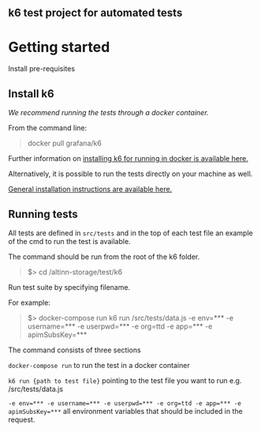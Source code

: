 ## k6 test project for automated tests

# Getting started


Install pre-requisites
## Install k6

*We recommend running the tests through a docker container.*

From the command line:

> docker pull grafana/k6


Further information on [installing k6 for running in docker is available here.](https://k6.io/docs/get-started/installation/#docker)


Alternatively, it is possible to run the tests directly on your machine as well.

[General installation instructions are available here.](https://k6.io/docs/get-started/installation/)


## Running tests

All tests are defined in `src/tests` and in the top of each test file an example of the cmd to run the test is available.

The command should be run from the root of the k6 folder.

>$> cd /altinn-storage/test/k6

Run test suite by specifying filename.

For example:

  >$> docker-compose run k6 run /src/tests/data.js -e env=*** -e username=*** -e userpwd=*** -e org=ttd -e app=*** -e apimSubsKey=***

The command consists of three sections

`docker-compose run` to run the test in a docker container

`k6 run {path to test file}` pointing to the test file you want to run e.g. /src/tests/data.js

`-e env=*** -e username=*** -e userpwd=*** -e org=ttd -e app=*** -e apimSubsKey=***` all environment variables that should be included in the request.